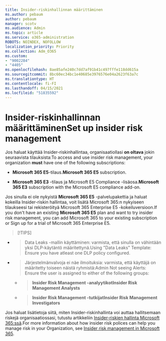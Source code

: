 ```yaml
---
title: Insider-riskinhallinnan määrittäminen
ms.author: pebaum
author: pebaum
manager: scotv
ms.audience: Admin
ms.topic: article
ms.service: o365-administration
ROBOTS: NOINDEX, NOFOLLOW
localization_priority: Priority
ms.collection: Adm_O365
ms.custom:
- "9002284"
- "4405"
ms.openlocfilehash: 8ae85afe240c7dd7af91b41c497fffe118dd615a
ms.sourcegitcommit: 8bc60ec34bc1e40685e3976576e04a2623f63a7c
ms.translationtype: HT
ms.contentlocale: fi-FI
ms.lasthandoff: 04/15/2021
ms.locfileid: "51835592"
---
```

# <a name="set-up-insider-risk-management"></a><span data-ttu-id="3d9a9-102">Insider-riskinhallinnan määrittäminen</span><span class="sxs-lookup"><span data-stu-id="3d9a9-102">Set up insider risk management</span></span>

<span data-ttu-id="3d9a9-103">Jos haluat käyttää Insider-riskinhallintaa, organisaatiollasi **on oltava** jokin seuraavista tilauksista:</span><span class="sxs-lookup"><span data-stu-id="3d9a9-103">To access and use insider risk management, your organization **must** have one of the following subscriptions:</span></span>

- <span data-ttu-id="3d9a9-104">**Microsoft 365 E5**-tilaus.</span><span class="sxs-lookup"><span data-stu-id="3d9a9-104">**Microsoft 365 E5** subscription.</span></span>

- <span data-ttu-id="3d9a9-105">**Microsoft 365 E3** -tilaus ja Microsoft E5 Compliance -lisäosa.</span><span class="sxs-lookup"><span data-stu-id="3d9a9-105">**Microsoft 365 E3** subscription with the Microsoft E5 compliance add-on.</span></span>

<span data-ttu-id="3d9a9-106">Jos sinulla ei ole nykyistä **Microsoft 365 E5** -palvelupakettia ja haluat kokeilla Insider-riskin hallintaa, voit lisätä Microsoft 365:n nykyiseen tilaukseesi tai rekisteröityä Microsoft 365 Enterprise E5 -kokeiluversioon.</span><span class="sxs-lookup"><span data-stu-id="3d9a9-106">If you don't have an existing **Microsoft 365 E5** plan and want to try insider risk management, you can add Microsoft 365 to your existing subscription or Sign up for a trial of Microsoft 365 Enterprise E5.</span></span>

> [!TIPS]
- > <span data-ttu-id="3d9a9-108">Data Leaks -mallin käyttäminen: varmista, että sinulla on vähintään yksi DLP-käytäntö määritettynä.</span><span class="sxs-lookup"><span data-stu-id="3d9a9-108">Using "Data Leaks" Template: Ensure you have atleast one DLP policy configured.</span></span>
- > <span data-ttu-id="3d9a9-109">Järjestelmänvalvoja ei näe ilmoituksia: varmista, että käyttäjä on määritetty toiseen näistä ryhmistä:</span><span class="sxs-lookup"><span data-stu-id="3d9a9-109">Admin Not seeing Alerts: Ensure the user is assigned to either of the following groups:</span></span>
    - ><span data-ttu-id="3d9a9-110">**Insider Risk Management -analyytikot**</span><span class="sxs-lookup"><span data-stu-id="3d9a9-110">**Insider Risk Management Analysts**</span></span>
    - ><span data-ttu-id="3d9a9-111">**Insider Risk Management -tutkijat**</span><span class="sxs-lookup"><span data-stu-id="3d9a9-111">**Insider Risk Management Investigators**</span></span>

<span data-ttu-id="3d9a9-112">Jos haluat lisätietoja siitä, miten Insider-riskinhallinta voi auttaa hallitsemaan riskejä organisaatiossasi, tutustu artikkeliin [Insider-riskien hallinta Microsoft 365:ssä](https://go.microsoft.com/fwlink/?linkid=2123907).</span><span class="sxs-lookup"><span data-stu-id="3d9a9-112">For more information about how insider risk polices can help you manage risk in your Organization, see [Insider risk management in Microsoft 365](https://go.microsoft.com/fwlink/?linkid=2123907).</span></span>
